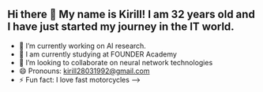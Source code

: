 ## Hi there 👋 My name is Kirill! I am 32 years old and I have just started my journey in the IT world.
- 🔭 I’m currently working on AI research.
- 🌱 I am currently studying at FOUNDER Academy
- 👯 I’m looking to collaborate on neural network technologies
- 😄 Pronouns: kirill28031992@gmail.com
- ⚡ Fun fact: I love fast motorcycles
-->
